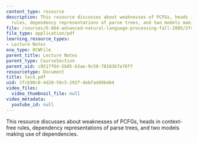 ```yaml
---
content_type: resource
description: This resource discusses about weaknesses of PCFGs, heads in context-free
  rules, dependency representations of parse trees, and two models making use of dependencies.
file: /courses/6-864-advanced-natural-language-processing-fall-2005/2fcb90c84d2859c5292fdebfad49b464_lec4.pdf
file_type: application/pdf
learning_resource_types:
- Lecture Notes
ocw_type: OCWFile
parent_title: Lecture Notes
parent_type: CourseSection
parent_uid: c9517f64-5b05-b3ae-9c50-78103b7a76ff
resourcetype: Document
title: lec4.pdf
uid: 2fcb90c8-4d28-59c5-292f-debfad49b464
video_files:
  video_thumbnail_file: null
video_metadata:
  youtube_id: null
---
```

This resource discusses about weaknesses of PCFGs, heads in context-free rules, dependency representations of parse trees, and two models making use of dependencies.

